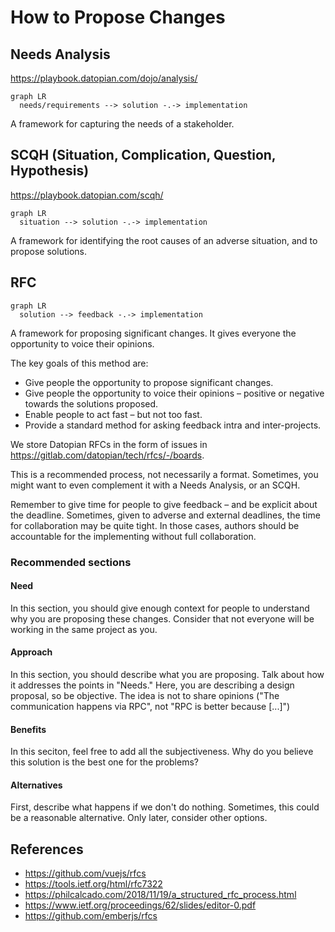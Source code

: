 # How to Propose Changes

## Needs Analysis

https://playbook.datopian.com/dojo/analysis/

```mermaid
graph LR
  needs/requirements --> solution -.-> implementation
```

A framework for capturing the needs of a stakeholder.

## SCQH (Situation, Complication, Question, Hypothesis)

https://playbook.datopian.com/scqh/

```mermaid
graph LR
  situation --> solution -.-> implementation
```

A framework for identifying the root causes of an adverse situation, and to propose solutions.

## RFC

```mermaid
graph LR
  solution --> feedback -.-> implementation
```

A framework for proposing significant changes. It gives everyone the opportunity to voice their opinions.

The key goals of this method are:

* Give people the opportunity to propose significant changes.
* Give people the opportunity to voice their opinions – positive or negative towards the solutions proposed.
* Enable people to act fast – but not too fast.
* Provide a standard method for asking feedback intra and inter-projects.

We store Datopian RFCs in the form of issues in https://gitlab.com/datopian/tech/rfcs/-/boards.

This is a recommended process, not necessarily a format. Sometimes, you might want to even complement it with a Needs Analysis, or an SCQH.

Remember to give time for people to give feedback – and be explicit about the deadline. Sometimes, given to adverse and external deadlines, the time for collaboration may be quite tight. In those cases, authors should be accountable for the implementing without full collaboration.

### Recommended sections

#### Need

In this section, you should give enough context for people to understand why you are proposing these changes. Consider that not everyone will be working in the same project as you.

#### Approach

In this section, you should describe what you are proposing. Talk about how it addresses the points in "Needs." Here, you are describing a design proposal, so be objective. The idea is not to share opinions ("The communication happens via RPC", not "RPC is better because [...]")

#### Benefits

In this seciton, feel free to add all the subjectiveness. Why do you believe this solution is the best one for the problems?

#### Alternatives

First, describe what happens if we don't do nothing. Sometimes, this could be a reasonable alternative. Only later, consider other options.

## References

* https://github.com/vuejs/rfcs
* https://tools.ietf.org/html/rfc7322
* https://philcalcado.com/2018/11/19/a_structured_rfc_process.html
* https://www.ietf.org/proceedings/62/slides/editor-0.pdf
* https://github.com/emberjs/rfcs

<mermaid />
